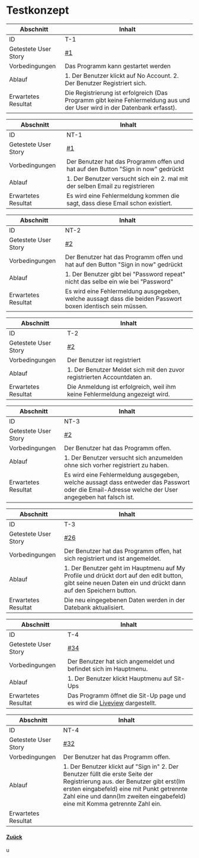 # Testkonzept

Abschnitt            | Inhalt
---------------------|--------
ID                   | T-1
Getestete User Story | [#1](https://github.com/ICT-BBC/mod-pr-scrum/issues/1)
Vorbedingungen       | Das Programm kann gestartet werden
Ablauf               | 1. Der Benutzer klickt auf No Account. 2. Der Benutzer Registriert sich.
Erwartetes Resultat  | Die Registrierung ist erfolgreich (Das Programm gibt keine Fehlermeldung aus und der User wird in der Datenbank erfasst).

Abschnitt            | Inhalt
---------------------|--------
ID                   | NT-1
Getestete User Story | [#1](https://github.com/ICT-BBC/mod-pr-scrum/issues/1)
Vorbedingungen       | Der Benutzer hat das Programm offen und hat auf den Button "Sign in now" gedrückt 
Ablauf               | 1. Der Benutzer versucht sich ein 2. mal mit der selben Email zu registrieren 
Erwartetes Resultat  | Es wird eine Fehlermeldung kommen die sagt, dass diese Email schon existiert.

Abschnitt            | Inhalt
---------------------|--------
ID                   | NT-2
Getestete User Story | [#2](https://github.com/ICT-BBC/mod-pr-scrum/issues/2)
Vorbedingungen       | Der Benutzer hat das Programm offen und hat auf den Button "Sign in now" gedrückt 
Ablauf               | 1. Der Benutzer gibt bei "Password repeat" nicht das selbe ein wie bei "Password"
Erwartetes Resultat  | Es wird eine Fehlermeldung ausgegeben, welche aussagt dass die beiden Passwort boxen identisch sein müssen. 

Abschnitt            | Inhalt
---------------------|--------
ID                   | T-2
Getestete User Story | [#2](https://github.com/ICT-BBC/mod-pr-scrum/issues/2)
Vorbedingungen       | Der Benutzer ist registriert
Ablauf               | 1. Der Benutzer Meldet sich mit den zuvor registrierten Accountdaten an.
Erwartetes Resultat  | Die Anmeldung ist erfolgreich, weil ihm keine Fehlermeldung angezeigt wird.

Abschnitt            | Inhalt
---------------------|--------
ID                   | NT-3
Getestete User Story | [#2](https://github.com/ICT-BBC/mod-pr-scrum/issues/2)
Vorbedingungen       | Der Benutzer hat das Programm offen.
Ablauf               | 1. Der Benutzer versucht sich anzumelden ohne sich vorher registriert zu haben.
Erwartetes Resultat  | Es wird eine Fehlermeldung ausgegeben, welche aussagt dass entweder das Passwort oder die Email-Adresse welche der User angegeben hat falsch ist. 

Abschnitt            | Inhalt
---------------------|--------
ID                   | T-3
Getestete User Story | [#26](https://github.com/ICT-BBC/mod-pr-scrum/issues/26)
Vorbedingungen       | Der Benutzer hat das Programm offen, hat sich registriert und ist angemeldet.
Ablauf               | 1. Der Benutzer geht im Hauptmenu auf My Profile und drückt dort auf den edit button, gibt seine neuen Daten ein und drückt dann auf den Speichern button.
Erwartetes Resultat  | Die neu eingegebenen Daten werden in der Datebank aktualisiert. 

Abschnitt            | Inhalt
---------------------|--------
ID                   | T-4
Getestete User Story | [#34](https://github.com/ICT-BBC/mod-pr-scrum/issues/34)
Vorbedingungen       | Der Benutzer hat sich angemeldet und befindet sich im Hauptmenu.
Ablauf               | 1. Der Benutzer klickt Hauptmenu auf Sit-Ups
Erwartetes Resultat  | Das Programm öffnet die Sit-Up page und es wird die [Liveview](img/liveview.png) dargestellt.

Abschnitt            | Inhalt
---------------------|--------
ID                   | NT-4
Getestete User Story | [#32](https://github.com/ICT-BBC/mod-pr-scrum/issues/32)
Vorbedingungen       | Der Benutzer hat das Programm offen.
Ablauf               | 1. Der Benutzer klickt auf "Sign in" 2. Der Benutzer füllt die erste Seite der Registrierung aus. der Benutzer gibt erst(Im ersten eingabefeld) eine mit Punkt getrennte Zahl eine und dann(Im zweiten eingabefeld) eine mit Komma getrennte Zahl ein.
Erwartetes Resultat  |  

  #### [Zuück](../README.md)
u